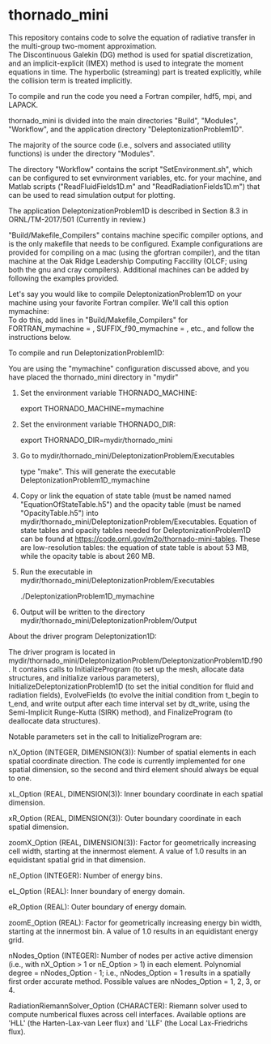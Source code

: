 # thornado_mini

This repository contains code to solve the equation of radiative transfer in the multi-group two-moment approximation.  
The Discontinuous Galekin (DG) method is used for spatial discretization, and an implicit-explicit (IMEX) method is used to integrate the moment equations in time.  The hyperbolic (streaming) part is treated explicitly, while the collision term is treated implicitly.

To compile and run the code you need a Fortran compiler, hdf5, mpi, and LAPACK.  

thornado_mini is divided into the main directories "Build", "Modules", "Workflow", and the application directory "DeleptonizationProblem1D".

The majority of the source code (i.e., solvers and associated utility functions) is under the directory "Modules". 

The directory "Workflow" contains the script "SetEnvironment.sh", which can be configured to set evnvironment variables, etc. for your machine, and Matlab scripts ("ReadFluidFields1D.m" and "ReadRadiationFields1D.m") that can be used to read simulation output for plotting.  
 
The application DeleptonizationProblem1D is described in Section 8.3 in ORNL/TM-2017/501 (Currently in review.)

"Build/Makefile_Compilers" contains machine specific compiler options, and is the only makefile that needs to be configured.  Example configurations are provided for compiling on a mac (using the gfortran compiler), and the titan machine at the Oak Ridge Leadership Computing Faccility (OLCF; using both the gnu and cray compilers).  Additional machines can be added by following the examples provided.  

Let's say you would like to compile DeleptonizationProblem1D on your machine using your favorite Fortran compiler.   We'll call this option mymachine:  
To do this, add lines in "Build/Makefile_Compilers" for FORTRAN_mymachine = , SUFFIX_f90_mymachine = , etc., and follow the instructions below.

To compile and run DeleptonizationProblem1D:

You are using the "mymachine" configuration discussed above, and you have placed the thornado_mini directory in "mydir"

1. Set the environment variable THORNADO_MACHINE:  

	export THORNADO_MACHINE=mymachine

2. Set the environment variable THORNADO_DIR:  

	export THORNADO_DIR=mydir/thornado_mini  

3. Go to mydir/thornado_mini/DeleptonizationProblem/Executables

	type "make".  This will generate the executable DeleptonizationProblem1D_mymachine

4. Copy or link the equation of state table (must be named named "EquationOfStateTable.h5") and the opacity table (must be named "OpacityTable.h5") into mydir/thornado_mini/DeleptonizationProblem/Executables.
   Equation of state tables and opacity tables needed for DeleptonizationProblem1D can be found at https://code.ornl.gov/m2o/thornado-mini-tables.  These are low-resolution tables: the equation of state table is about 53 MB, while the opacity table is about 260 MB.  

5. Run the executable in mydir/thornado_mini/DeleptonizationProblem/Executables

	./DeleptonizationProblem1D_mymachine

6. Output will be written to the directory mydir/thornado_mini/DeleptonizationProblem/Output

About the driver program Deleptonization1D:

The driver program is located in mydir/thornado_mini/DeleptonizationProblem/DeleptonizationProblem1D.f90.
It contains calls to InitializeProgram (to set up the mesh, allocate data structures, and initialize various parameters), InitializeDeleptonizationProblem1D (to set the initial condition for fluid and radiation fields), EvolveFields (to evolve the initial condition from t_begin to t_end, and write output after each time interval set by dt_write, using the Semi-Implicit Runge-Kutta (SIRK) method), and FinalizeProgram (to deallocate data structures).  

Notable parameters set in the call to InitializeProgram are:

nX_Option (INTEGER, DIMENSION(3)): Number of spatial elements in each spatial coordinate direction.  The code is currently implemented for one spatial dimension, so the second and third element should always be equal to one.  

xL_Option (REAL, DIMENSION(3)): Inner boundary coordinate in each spatial dimension.  

xR_Option (REAL, DIMENSION(3)): Outer boundary coordinate in each spatial dimension.  

zoomX_Option (REAL, DIMENSION(3)): Factor for geometrically increasing cell width, starting at the innermost element. A value of 1.0 results in an equidistant spatial grid in that dimension.  

nE_Option (INTEGER): Number of energy bins.  

eL_Option (REAL): Inner boundary of energy domain.  

eR_Option (REAL): Outer boundary of energy domain.  

zoomE_Option (REAL): Factor for geometrically increasing energy bin width, starting at the innermost bin. A value of 1.0 results in an equidistant energy grid.  

nNodes_Option (INTEGER): Number of nodes per active active dimension (i.e., with nX_Option > 1 or nE_Option > 1) in each element.  Polynomial degree = nNodes_Option - 1; i.e., nNodes_Option = 1 results in a spatially first order accurate method.  Possible values are nNodes_Option = 1, 2, 3, or 4.  

RadiationRiemannSolver_Option (CHARACTER): Riemann solver used to compute numberical fluxes across cell interfaces.  Available options are 'HLL' (the Harten-Lax-van Leer flux) and 'LLF' (the Local Lax-Friedrichs flux).  
